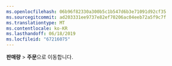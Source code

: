 ```yaml
---
ms.openlocfilehash: 06b96f82330a300b5c1b547d6b3e71091d92cf35
ms.sourcegitcommit: ad203331ee9737e82ef70206ac04eeb72a5f9c7f
ms.translationtype: MT
ms.contentlocale: ko-KR
ms.lasthandoff: 06/18/2019
ms.locfileid: "67216075"
---
```

**판매량** > **주문**으로 이동합니다.